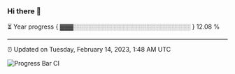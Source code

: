 ### Hi there 👋

⏳ Year progress { ▓▓▓░░░░░░░░░░░░░░░░░░░░░░░░░░░ } 12.08 %

---

⏰ Updated on Tuesday, February 14, 2023, 1:48 AM UTC

![Progress Bar CI](https://github.com/arthurbuhl/arthurbuhl/workflows/Progress%20Bar%20CI/badge.svg)
